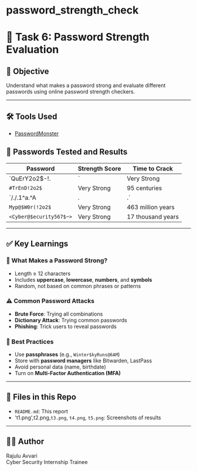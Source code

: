 # password_strength_check
# 🔐 Task 6: Password Strength Evaluation

## 📌 Objective
Understand what makes a password strong and evaluate different passwords using online password strength checkers.

---

## 🛠 Tools Used
- [PasswordMonster](https://passwordmonster.com)

## 🧪 Passwords Tested and Results

| Password           | Strength Score | Time to Crack     | 
|--------------------|----------------|-------------------|
| `QuErY2o2$-!.|`    | Very Strong    | 1 million years   |  
|`#TrEnD!2o2$`       | Very Strong    | 95 centuries      |  
| `/./.1^a.^A|.|.\`  | Very Strong    | 3 billion years   | 
| `Myp@$W0r(!2o2$`   | Very Strong    |463 million years  |  
| `<Cyber@$ecurity567$~>`| Very Strong |17 thousand years |   


---

## ✅ Key Learnings

### 🔑 What Makes a Password Strong?
- Length ≥ 12 characters
- Includes **uppercase**, **lowercase**, **numbers**, and **symbols**
- Random, not based on common phrases or patterns

### ⚠️ Common Password Attacks
- **Brute Force**: Trying all combinations
- **Dictionary Attack**: Trying common passwords
- **Phishing**: Trick users to reveal passwords

### 🔐 Best Practices
- Use **passphrases** (e.g., `Winter$kyRuns@6AM`)
- Store with **password managers** like Bitwarden, LastPass
- Avoid personal data (name, birthdate)
- Turn on **Multi-Factor Authentication (MFA)**

---

## 📂 Files in this Repo
- `README.md`: This report
- 't1.png',t2.png,`t3.png`, `t4.png`, `t5.png`: Screenshots of results
---

## 👨‍💻 Author
Rajulu Avvari  
Cyber Security Internship Trainee
